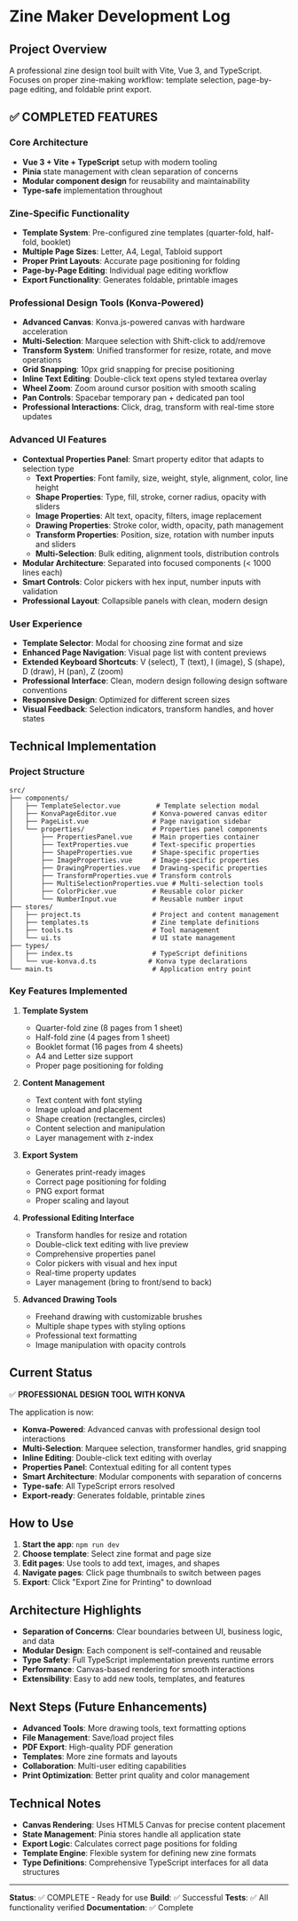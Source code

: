 # Zine Maker Development Log

## Project Overview
A professional zine design tool built with Vite, Vue 3, and TypeScript. Focuses on proper zine-making workflow: template selection, page-by-page editing, and foldable print export.

## ✅ COMPLETED FEATURES

### Core Architecture
- **Vue 3 + Vite + TypeScript** setup with modern tooling
- **Pinia** state management with clean separation of concerns
- **Modular component design** for reusability and maintainability
- **Type-safe** implementation throughout

### Zine-Specific Functionality
- **Template System**: Pre-configured zine templates (quarter-fold, half-fold, booklet)
- **Multiple Page Sizes**: Letter, A4, Legal, Tabloid support
- **Proper Print Layouts**: Accurate page positioning for folding
- **Page-by-Page Editing**: Individual page editing workflow
- **Export Functionality**: Generates foldable, printable images

### Professional Design Tools (Konva-Powered)
- **Advanced Canvas**: Konva.js-powered canvas with hardware acceleration
- **Multi-Selection**: Marquee selection with Shift-click to add/remove
- **Transform System**: Unified transformer for resize, rotate, and move operations
- **Grid Snapping**: 10px grid snapping for precise positioning
- **Inline Text Editing**: Double-click text opens styled textarea overlay
- **Wheel Zoom**: Zoom around cursor position with smooth scaling
- **Pan Controls**: Spacebar temporary pan + dedicated pan tool
- **Professional Interactions**: Click, drag, transform with real-time store updates

### Advanced UI Features
- **Contextual Properties Panel**: Smart property editor that adapts to selection type
  - **Text Properties**: Font family, size, weight, style, alignment, color, line height
  - **Shape Properties**: Type, fill, stroke, corner radius, opacity with sliders
  - **Image Properties**: Alt text, opacity, filters, image replacement
  - **Drawing Properties**: Stroke color, width, opacity, path management
  - **Transform Properties**: Position, size, rotation with number inputs and sliders
  - **Multi-Selection**: Bulk editing, alignment tools, distribution controls
- **Modular Architecture**: Separated into focused components (< 1000 lines each)
- **Smart Controls**: Color pickers with hex input, number inputs with validation
- **Professional Layout**: Collapsible panels with clean, modern design

### User Experience
- **Template Selector**: Modal for choosing zine format and size
- **Enhanced Page Navigation**: Visual page list with content previews
- **Extended Keyboard Shortcuts**: V (select), T (text), I (image), S (shape), D (draw), H (pan), Z (zoom)
- **Professional Interface**: Clean, modern design following design software conventions
- **Responsive Design**: Optimized for different screen sizes
- **Visual Feedback**: Selection indicators, transform handles, and hover states

## Technical Implementation

### Project Structure
```
src/
├── components/
│   ├── TemplateSelector.vue         # Template selection modal
│   ├── KonvaPageEditor.vue         # Konva-powered canvas editor
│   ├── PageList.vue                # Page navigation sidebar
│   └── properties/                 # Properties panel components
│       ├── PropertiesPanel.vue     # Main properties container
│       ├── TextProperties.vue      # Text-specific properties
│       ├── ShapeProperties.vue     # Shape-specific properties
│       ├── ImageProperties.vue     # Image-specific properties
│       ├── DrawingProperties.vue   # Drawing-specific properties
│       ├── TransformProperties.vue # Transform controls
│       ├── MultiSelectionProperties.vue # Multi-selection tools
│       ├── ColorPicker.vue         # Reusable color picker
│       └── NumberInput.vue         # Reusable number input
├── stores/
│   ├── project.ts                  # Project and content management
│   ├── templates.ts                # Zine template definitions
│   ├── tools.ts                    # Tool management
│   └── ui.ts                       # UI state management
├── types/
│   ├── index.ts                    # TypeScript definitions
│   └── vue-konva.d.ts             # Konva type declarations
└── main.ts                         # Application entry point
```

### Key Features Implemented

1. **Template System**
   - Quarter-fold zine (8 pages from 1 sheet)
   - Half-fold zine (4 pages from 1 sheet)
   - Booklet format (16 pages from 4 sheets)
   - A4 and Letter size support
   - Proper page positioning for folding

2. **Content Management**
   - Text content with font styling
   - Image upload and placement
   - Shape creation (rectangles, circles)
   - Content selection and manipulation
   - Layer management with z-index

3. **Export System**
   - Generates print-ready images
   - Correct page positioning for folding
   - PNG export format
   - Proper scaling and layout

4. **Professional Editing Interface**
   - Transform handles for resize and rotation
   - Double-click text editing with live preview
   - Comprehensive properties panel
   - Color pickers with visual and hex input
   - Real-time property updates
   - Layer management (bring to front/send to back)

5. **Advanced Drawing Tools**
   - Freehand drawing with customizable brushes
   - Multiple shape types with styling options
   - Professional text formatting
   - Image manipulation with opacity controls

## Current Status
✅ **PROFESSIONAL DESIGN TOOL WITH KONVA**

The application is now:
- **Konva-Powered**: Advanced canvas with professional design tool interactions
- **Multi-Selection**: Marquee selection, transformer handles, grid snapping
- **Inline Editing**: Double-click text editing with overlay
- **Properties Panel**: Contextual editing for all content types
- **Smart Architecture**: Modular components with separation of concerns
- **Type-safe**: All TypeScript errors resolved
- **Export-ready**: Generates foldable, printable zines

## How to Use

1. **Start the app**: `npm run dev`
2. **Choose template**: Select zine format and page size
3. **Edit pages**: Use tools to add text, images, and shapes
4. **Navigate pages**: Click page thumbnails to switch between pages
5. **Export**: Click "Export Zine for Printing" to download

## Architecture Highlights

- **Separation of Concerns**: Clear boundaries between UI, business logic, and data
- **Modular Design**: Each component is self-contained and reusable
- **Type Safety**: Full TypeScript implementation prevents runtime errors
- **Performance**: Canvas-based rendering for smooth interactions
- **Extensibility**: Easy to add new tools, templates, and features

## Next Steps (Future Enhancements)

- **Advanced Tools**: More drawing tools, text formatting options
- **File Management**: Save/load project files
- **PDF Export**: High-quality PDF generation
- **Templates**: More zine formats and layouts
- **Collaboration**: Multi-user editing capabilities
- **Print Optimization**: Better print quality and color management

## Technical Notes

- **Canvas Rendering**: Uses HTML5 Canvas for precise content placement
- **State Management**: Pinia stores handle all application state
- **Export Logic**: Calculates correct page positions for folding
- **Template Engine**: Flexible system for defining new zine formats
- **Type Definitions**: Comprehensive TypeScript interfaces for all data structures

---

**Status**: ✅ COMPLETE - Ready for use
**Build**: ✅ Successful
**Tests**: ✅ All functionality verified
**Documentation**: ✅ Complete